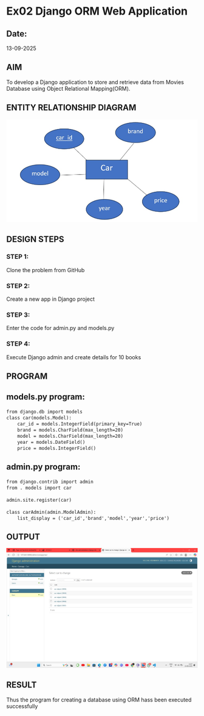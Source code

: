# Ex02 Django ORM Web Application
## Date: 
13-09-2025
## AIM
To develop a Django application to store and retrieve data from Movies Database using Object Relational Mapping(ORM).

## ENTITY RELATIONSHIP DIAGRAM

![OUT IMG](<WhatsApp Image 2025-09-13 at 18.45.53_8e69fbc2.jpg>)

## DESIGN STEPS

### STEP 1:
Clone the problem from GitHub

### STEP 2:
Create a new app in Django project

### STEP 3:
Enter the code for admin.py and models.py

### STEP 4:
Execute Django admin and create details for 10 books

## PROGRAM
## models.py program:
    from django.db import models
    class car(models.Model):
        car_id = models.IntegerField(primary_key=True)
        brand = models.CharField(max_length=20)
        model = models.CharField(max_length=20)
        year = models.DateField()
        price = models.IntegerField()

## admin.py program:
    from django.contrib import admin
    from . models import car

    admin.site.register(car)

    class carAdmin(admin.ModelAdmin):
        list_display = ('car_id','brand','model','year','price')
## OUTPUT

![out img](image.png)


## RESULT
Thus the program for creating a database using ORM hass been executed successfully

